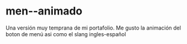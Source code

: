 # men--animado
Una versión muy temprana de mi portafolio. Me gusto la animación del boton de menú asi como el slang ingles-español
